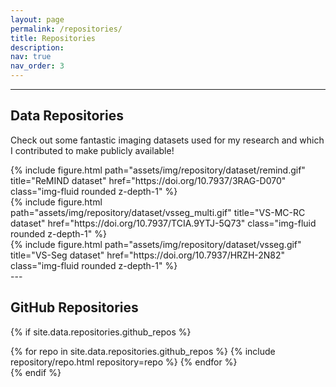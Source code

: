 ```yaml
---
layout: page
permalink: /repositories/
title: Repositories
description: 
nav: true
nav_order: 3
---
```


<!-- ## GitHub users -->

<!-- {% if site.data.repositories.github_users %}
<div class="repositories d-flex flex-wrap flex-md-row flex-column justify-content-between align-items-center">
  {% for user in site.data.repositories.github_users %}
    {% include repository/repo_user.html username=user %}
  {% endfor %}
</div> -->



<!-- {% if site.repo_trophies.enabled %}
{% for user in site.data.repositories.github_users %}
  {% if site.data.repositories.github_users.size > 1 %}
  <h4>{{ user }}</h4>
  {% endif %}
  <div class="repositories d-flex flex-wrap flex-md-row flex-column justify-content-between align-items-center">
  {% include repository/repo_trophies.html username=user %}
  </div>

  ---

{% endfor %}
{% endif %} -->
<!-- {% endif %} -->
---
## Data Repositories
Check out some fantastic imaging datasets used for my research and which I contributed to make publicly available!
<div class="row">
    <div class="col-sm mt-3 mt-md-0">
        {% include figure.html path="assets/img/repository/dataset/remind.gif" title="ReMIND dataset" href="https://doi.org/10.7937/3RAG-D070" class="img-fluid rounded z-depth-1" %}
    </div>
    <div class="col-sm mt-3 mt-md-0">
        {% include figure.html path="assets/img/repository/dataset/vsseg_multi.gif" title="VS-MC-RC dataset" href="https://doi.org/10.7937/TCIA.9YTJ-5Q73"  class="img-fluid rounded z-depth-1" %}
    </div>
    <div class="col-sm mt-3 mt-md-0">
        {% include figure.html path="assets/img/repository/dataset/vsseg.gif" title="VS-Seg dataset" href="https://doi.org/10.7937/HRZH-2N82"  class="img-fluid rounded z-depth-1" %}
    </div>
</div>
<div class="caption">
</div>
---

## GitHub Repositories

{% if site.data.repositories.github_repos %}
<div class="repositories d-flex flex-wrap flex-md-row flex-column justify-content-between align-items-center">
  {% for repo in site.data.repositories.github_repos %}
    {% include repository/repo.html repository=repo %}
  {% endfor %}
</div>
{% endif %}
